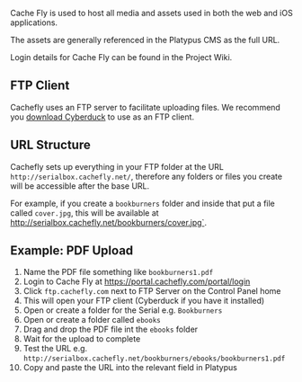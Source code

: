 Cache Fly is used to host all media and assets used in both the web and iOS applications.
 
The assets are generally referenced in the Platypus CMS as the full URL.
 
Login details for Cache Fly can be found in the Project Wiki.
 
## FTP Client
Cachefly uses an FTP server to facilitate uploading files. We recommend you [download Cyberduck](http://cyberduck.en.softonic.com/mac/download) to use as an FTP client.

## URL Structure
Cachefly sets up everything in your FTP folder at the URL `http://serialbox.cachefly.net/`, therefore any folders or files you create will be accessible after the base URL.
 
For example, if you create a `bookburners` folder and inside that put a file called `cover.jpg`, this will be available at http://serialbox.cachefly.net/bookburners/cover.jpg`.

## Example: PDF Upload
1. Name the PDF file something like `bookburners1.pdf`
2. Login to Cache Fly at https://portal.cachefly.com/portal/login
3. Click `ftp.cachefly.com` next to FTP Server on the Control Panel home
4. This will open your FTP client (Cyberduck if you have it installed)
5. Open or create a folder for the Serial e.g. `Bookburners`
6. Open or create a folder called `ebooks`
7. Drag and drop the PDF file int the `ebooks` folder
8. Wait for the upload to complete
9. Test the URL e.g. `http://serialbox.cachefly.net/bookburners/ebooks/bookburners1.pdf`
10. Copy and paste the URL into the relevant field in Platypus
